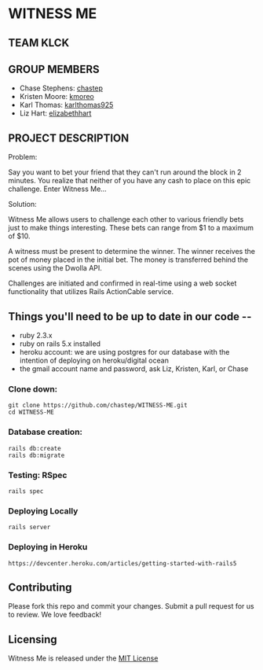 # WITNESS ME

## TEAM KLCK

## GROUP MEMBERS

* Chase Stephens: [chastep](https://github.com/chastep)
* Kristen Moore: [kmoreo](https://github.com/kmoreo)
* Karl Thomas: [karlthomas925](https://github.com/KarlThomas925)
* Liz Hart: [elizabethhart](https://github.com/elizabethhart)

## PROJECT DESCRIPTION

Problem:

Say you want to bet your friend that they can't run around the block in 2 minutes. You realize that neither of you have any cash to place on this epic challenge. Enter Witness Me...

Solution:

Witness Me allows users to challenge each other to various friendly bets just to make things interesting. These bets can range from $1 to a maximum of $10.

A witness must be present to determine the winner. The winner receives the pot of money placed in the initial bet. The money is transferred behind the scenes using the Dwolla API.

Challenges are initiated and confirmed in real-time using a web socket functionality that utilizes Rails ActionCable service.


## Things you'll need to be up to date in our code --

* ruby 2.3.x
* ruby on rails 5.x installed
* heroku account: we are using postgres for our database with the intention of deploying on heroku/digital ocean
* the gmail account name and password, ask Liz, Kristen, Karl, or Chase

### Clone down:
```
git clone https://github.com/chastep/WITNESS-ME.git
cd WITNESS-ME
```

### Database creation:
```
rails db:create
rails db:migrate
```

### Testing: RSpec
```
rails spec
```

### Deploying Locally
```
rails server
```

### Deploying in Heroku
```
https://devcenter.heroku.com/articles/getting-started-with-rails5
```

## Contributing
Please fork this repo and commit your changes. Submit a pull request for us to review. We love feedback!

## Licensing
Witness Me is released under the [MIT License](https://opensource.org/licenses/MIT)
